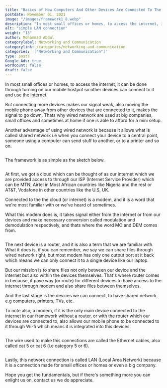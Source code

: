 ```yaml
---
title: "Basics of How Computers And Other Devices Are Connected To The Internet Through Wired Network."
postdate: November 01, 2021
image: "/images/framework1_8.webp"
description: "In most small offices or homes, to access the internet, it can be done through turning on our mobile hostpot so other devices can connect to it and use the internet."
alt: "simple LAN connection"
weight: "13"
author: Mohammad Abdul
categorylabel: Networking and Communication
categorylink: /categories/networking-and-communication
categories: '["Networking and Communication"]'
type: posts
Google_Ads: true
wordcount: false
draft: false
---
```


<p>
In most small offices or homes, to access the internet, it can be
done through turning on our mobile hostpot so other devices can
connect to it and use the internet. 
</p>
<p>But connecting more devices
makes our signal weak, also moving the mobile phone away from other
devices that are connected to it, makes the signal to go down. Thats
why wired network are used at big companies, small offices and
sometimes at home if one is able to afford for a mini setup.</p>

<p>
Another advantage of using wired network is because it allows what
is called <span class="text-italics">shared network</span> i.e when you connect your
device to a central point, someone using a computer can send stuff
to another, or to a printer and so on.
</p>
<img loading="lazy" src="/images/framework1_7.webp" alt="">
<p>The framework is as simple as the sketch below.</p>
<img loading="lazy" src="/images/framework1_10.webp" alt="">
<p>
At first, we got <span class="text-emphasis">a cloud</span> which can be thought of as our internet
which we are provided access to through our ISP (Internet Service
Provider) which can be MTN, Airtel in Most African countries like
Nigeria and the rest or AT&T, Vodafone in other countries like the
U.S, UK. 
</p>
<p>Connected to the the cloud (or internet) is <span class="text-emphasis">a modem</span>, and it is a
word that we're most familiar with or we've heard of sometimes. </p>
<p>What
this modem does is, it takes signal either from the internet or from
our devices and make necessary conversion called modulation and
demodulation respectively, and thats where the word
<span>MO</span> and <span>DEM</span> comes from.</p>
<img loading="lazy" src="/images/framework1_9.webp" alt="">
<p>
The next device is a <span class="text-emphasis">router</span>, and it is also a term that we are
familiar with. What it does is, if you can remember, we say we can
share files through wired network right, but most modem has only one
output port at it back which means we can only connect it to a
single device like our laptop. 
</p>
<p>But our mission is to share files not
only between our device and the internet but also within the devices
themselves. That's where router comes in because, it pave way (or
route) for different devices to have access to the internet through
modem and also share files between themselves.</p>
<p>
And the last stage is <span class="text-emphasis">the devices</span> we can connect, to have shared
network e.g computers, printers, TVs, etc.
</p>

<p>
To note also, a modem, if it is the only main device connected to
the internet in our framework without a router, or with the router
which our devices are connected to, also allows our mobile phone to
be connected to it through Wi-fi which means it is integrated into
this devices.
</p>
<img loading="lazy" src="/images/framework1_8.webp" alt="">
<p>
The wire used to make this connections are called the <span class="text-emphasis">Ethernet
cables</span>, also called cat 5 or cat 6 (i.e category 5 or 6).
</p>
<img loading="lazy" src="/images/framework1_6.webp" alt="">
<p>
Lastly, this network connection is called LAN (Local Area Network) because
it is a connection made for small offices or homes or even a big
company.
</p>

<p>
Hope you get the fundamentals, but if there's something more you can
enlight us on, contact us we do appreciate.
</p>
